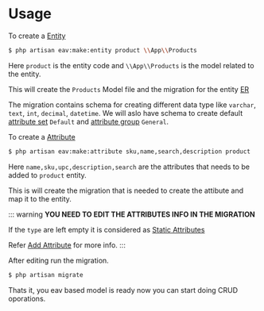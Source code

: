 # Usage

To create a [Entity](ideology/entity.html)

```bash
$ php artisan eav:make:entity product \\App\\Products 
```

Here ```product``` is the entity code and ```\\App\\Products``` is the model related to the entity.

This will create the ```Products``` Model file and the migration for the entity [ER](#er-diagram-for-entity)

The migration contains schema for creating different data type like `varchar`, `text`, `int`, `decimal`, `datetime`. We will aslo have schema to create default [attribute set](#attribute-set) `Default` and [attribute group](#attribute-group) `General`.


To create a [Attribute](ideology/attribute.html)

```bash
$ php artisan eav:make:attribute sku,name,search,description product 
```

Here ```name,sku,upc,description,search``` are the attributes that needs to be added to  ```product``` entity.

This is will create the migration that is needed to create the attibute and map it to the entity. 

::: warning
**YOU NEED TO EDIT THE ATTRIBUTES INFO IN THE MIGRATION**

If the `type` are left empty it is considered as [Static Attributes](ideology/static-attribute.html)

Refer [Add Attribute](ideology/attribute.html#add) for more info.
:::



After editing run the migration.

```bash
$ php artisan migrate
```

Thats it, you eav based model is ready now you can start doing CRUD oporations.
